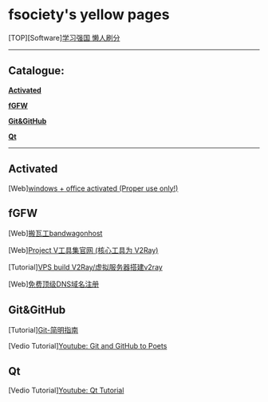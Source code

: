 # fsociety's yellow pages

[TOP][Software][学习强国 懒人刷分](https://github.com/fuck-xuexiqiangguo/Fuck-XueXiQiangGuo)

______

## Catalogue:

__[Activated](#Activated)__

__[fGFW](#fGFW)__

__[Git&GitHub](#Git&GitHub)__

__[Qt](#Qt)__

__________

## Activated

[Web][windows + office activated (Proper use only!)](https://v0v.bid/)

## fGFW

[Web][搬瓦工bandwagonhost](https://bandwagonhost.com/)

[Web][Project V工具集官网 (核心工具为 V2Ray)](https://www.v2ray.com/)

[Tutorial][VPS build V2Ray/虚拟服务器搭建v2ray](https://233v2.com/post/1/)

[Web][免费顶级DNS域名注册](https://my.freenom.com/)

## Git&GitHub

[Tutorial][Git-简明指南](http://rogerdudler.github.io/git-guide/index.zh.html)

[Vedio Tutorial][Youtube: Git and GitHub to Poets](https://www.youtube.com/playlist?list=PLRqwX-V7Uu6ZF9C0YMKuns9sLDzK6zoiV)

## Qt

[Vedio Tutorial][Youtube: Qt Tutorial](https://www.youtube.com/watch?v=I96uPDifZ1w&list=PLGLfVvz_LVvQrqLpBB4Sfz7gxMN9shP6v)
